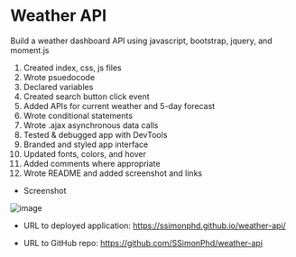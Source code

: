 # Weather API

Build a weather dashboard API using javascript, bootstrap, jquery, and moment.js

1. Created index, css, js files 
2. Wrote psuedocode
3. Declared variables
4. Created search button click event
5. Added APIs for current weather and 5-day forecast 
6. Wrote conditional statements
7. Wrote .ajax asynchronous data calls
8. Tested & debugged app with DevTools
9. Branded and styled app interface
10. Updated fonts, colors, and hover
11. Added comments where appropriate
12. Wrote README and added screenshot and links

- Screenshot

![image](https://user-images.githubusercontent.com/60651145/188993786-9852c1ef-9257-40da-b91d-9fbe93140d9e.png)

- URL to deployed application:
https://ssimonphd.github.io/weather-api/

- URL to GitHub repo:
https://github.com/SSimonPhd/weather-api
